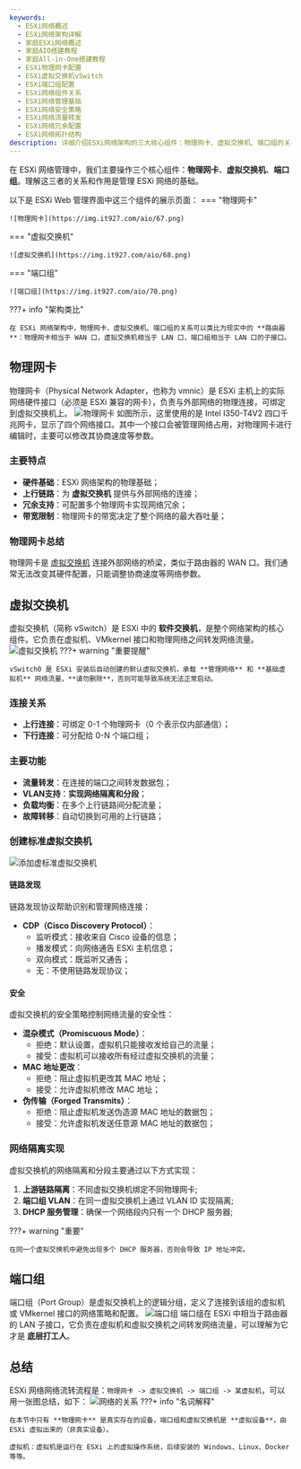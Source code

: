 ```yaml
---
keywords: 
  - ESXi网络概述
  - ESXi网络架构详解
  - 家庭ESXi网络概述
  - 家庭AIO搭建教程
  - 家庭All-in-One搭建教程
  - ESXi物理网卡配置
  - ESXi虚拟交换机vSwitch
  - ESXi端口组配置
  - ESXi网络组件关系
  - ESXi网络管理基础
  - ESXi网络安全策略
  - ESXi网络流量转发
  - ESXi网络冗余配置
  - ESXi网络拓扑结构
description: 详细介绍ESXi网络架构的三大核心组件：物理网卡、虚拟交换机、端口组的关系和配置方法，包括网络隔离、VLAN配置、安全策略等关键技术，为家庭虚拟化环境提供完整的网络管理指南。
---
```


在 ESXi 网络管理中，我们主要操作三个核心组件：**物理网卡**、**虚拟交换机**、**端口组**。理解这三者的关系和作用是管理 ESXi 网络的基础。

以下是 ESXi Web 管理界面中这三个组件的展示页面：
=== "物理网卡"

	![物理网卡](https://img.it927.com/aio/67.png)

=== "虚拟交换机"

	![虚拟交换机](https://img.it927.com/aio/68.png)

=== "端口组"

	![端口组](https://img.it927.com/aio/70.png)


???+ info "架构类比"

    在 ESXi 网络架构中，物理网卡、虚拟交换机、端口组的关系可以类比为现实中的 **路由器**：物理网卡相当于 WAN 口，虚拟交换机相当于 LAN 口，端口组相当于 LAN 口的子接口。

## 物理网卡
物理网卡（Physical Network Adapter，也称为 vmnic）是 ESXi 主机上的实际网络硬件接口（必须是 ESXi 兼容的网卡），负责与外部网络的物理连接，可绑定到虚拟交换机上。
![物理网卡](https://img.it927.com/aio/69.png)
如图所示，这里使用的是 Intel I350-T4V2 四口千兆网卡，显示了四个网络接口。其中一个接口会被管理网络占用，对物理网卡进行编辑时，主要可以修改其协商速度等参数。
### 主要特点
- **硬件基础**：ESXi 网络架构的物理基础；
- **上行链路**：为 **虚拟交换机** 提供与外部网络的连接；
- **冗余支持**：可配置多个物理网卡实现网络冗余；
- **带宽限制**：物理网卡的带宽决定了整个网络的最大吞吐量；

### 物理网卡总结
物理网卡是 [虚拟交换机](#_4) 连接外部网络的桥梁，类似于路由器的 WAN 口。我们通常无法改变其硬件配置，只能调整协商速度等网络参数。

## 虚拟交换机
虚拟交换机（简称 vSwitch）是 ESXi 中的 **软件交换机**，是整个网络架构的核心组件。它负责在虚拟机、VMkernel 接口和物理网络之间转发网络流量。
![虚拟交换机](https://img.it927.com/aio/71.png)
???+ warning "重要提醒"

    vSwitch0 是 ESXi 安装后自动创建的默认虚拟交换机，承载 **管理网络** 和 **基础虚拟机** 网络流量，**请勿删除**，否则可能导致系统无法正常启动。

### 连接关系
- **上行连接**：可绑定 0-1 个物理网卡（0 个表示仅内部通信）；
- **下行连接**：可分配给 0-N 个端口组；

### 主要功能
- **流量转发**：在连接的端口之间转发数据包；
- **VLAN支持**：**实现网络隔离和分段**；
- **负载均衡**：在多个上行链路间分配流量；
- **故障转移**：自动切换到可用的上行链路；

### 创建标准虚拟交换机
![添加虚标准虚拟交换机](https://img.it927.com/aio/72.png)
#### 链路发现
链路发现协议帮助识别和管理网络连接：

- **CDP（Cisco Discovery Protocol）**：
    - 监听模式：接收来自 Cisco 设备的信息；
    - 播发模式：向网络通告 ESXi 主机信息；
    - 双向模式：既监听又通告；
    - 无：不使用链路发现协议；

#### 安全
虚拟交换机的安全策略控制网络流量的安全性：

- **混杂模式（Promiscuous Mode）**：
    - 拒绝：默认设置，虚拟机只能接收发给自己的流量；
    - 接受：虚拟机可以接收所有经过虚拟交换机的流量；
- **MAC 地址更改**：
    - 拒绝：阻止虚拟机更改其 MAC 地址；
    - 接受：允许虚拟机修改 MAC 地址；
- **伪传输（Forged Transmits）**：
    - 拒绝：阻止虚拟机发送伪造源 MAC 地址的数据包；
    - 接受：允许虚拟机发送任意源 MAC 地址的数据包；

### 网络隔离实现
虚拟交换机的网络隔离和分段主要通过以下方式实现：

1. **上游链路隔离**：不同虚拟交换机绑定不同物理网卡;
2. **端口组 VLAN**：在同一虚拟交换机上通过 VLAN ID 实现隔离;
3. **DHCP 服务管理**：确保一个网络段内只有一个 DHCP 服务器;

???+ warning "重要"

    在同一个虚拟交换机中避免出现多个 DHCP 服务器，否则会导致 IP 地址冲突。

## 端口组
端口组（Port Group）是虚拟交换机上的逻辑分组，定义了连接到该组的虚拟机或 VMkernel 接口的网络策略和配置。
![端口组](https://img.it927.com/aio/73.png)
端口组在 ESXi 中相当于路由器的 LAN 子接口，它负责在虚拟机和虚拟交换机之间转发网络流量，可以理解为它才是 **底层打工人**。
## 总结
ESXi 网络网络流转流程是：`物理网卡 -> 虚拟交换机 -> 端口组 -> 某虚拟机`，可以用一张图总结，如下：
![网络的关系](https://img.it927.com/aio/76.png)
???+ info "名词解释"

    在本节中只有 **物理网卡** 是真实存在的设备，端口组和虚拟交换机是 **虚拟设备**，由 ESXi 虚拟出来的（非真实设备）。
    
    虚拟机：虚拟机是运行在 ESXi 上的虚拟操作系统，后续安装的 Windows、Linux、Docker 等等。

